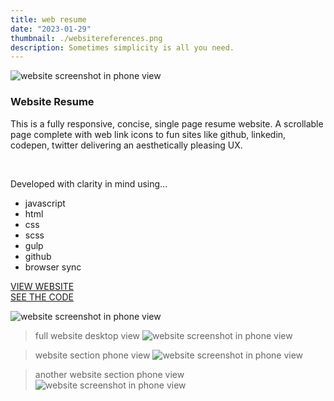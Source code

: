 ```yaml
---
title: web resume
date: "2023-01-29"
thumbnail: ./websitereferences.png
description: Sometimes simplicity is all you need.
---
```


![website screenshot in phone view](./iphonemock.gif)

### Website Resume

This is a fully responsive, concise, single page resume website. A scrollable page complete with web link icons to fun sites like github, linkedin, codepen, twitter delivering an aesthetically pleasing UX.

<br>

Developed with clarity in mind using...

- javascript
- html
- css
- scss
- gulp
- github
- browser sync

[VIEW WEBSITE](https://anaizing.github.io/web-resume/)
<br>
[SEE THE CODE](https://github.com/Anaizing/web-resume)

![website screenshot in phone view](./laptopmock.gif)

> full website desktop view
> ![website screenshot in phone view](./webpagelaptop.png)

> website section phone view
> ![website screenshot in phone view](./screenshotphone.png)

> another website section phone view
> ![website screenshot in phone view](./screenshotphonetop.png)
